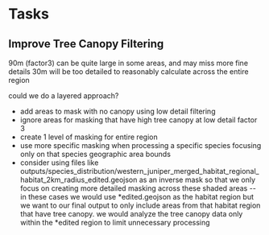 # Tasks

## Improve Tree Canopy Filtering
90m (factor3) can be quite large in some areas, and may miss more fine details 
30m will be too detailed to reasonably calculate across the entire region

could we do a layered approach?
- add areas to mask with no canopy using low detail filtering
- ignore areas for masking that have high tree canopy at low detail factor 3
- create 1 level of masking for entire region
- use more specific masking when processing a specific species focusing only on that species geographic area bounds
- consider using files like outputs/species_distribution/western_juniper_merged_habitat_regional_habitat_2km_radius_edited.geojson as an inverse mask so that we only focus on creating more detailed masking across these shaded areas
-- in these cases we would use *edited.geojson as the habitat region but we want to our final output to only include areas from that habitat region that have tree canopy. we would analyze the tree canopy data only within the *edited region to limit unnecessary processing